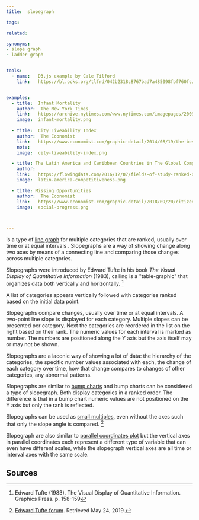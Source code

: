 ```yaml
---
title:  slopegraph

tags:

related:

synonyms:
- slope graph
- ladder graph


tools:
  - name:   D3.js example by Cale Tilford
    link:   https://bl.ocks.org/tlfrd/042b2318c8767bad7a485098fbf760fc/df83d66e55cf7c03ef726b1e2edea4243c00fa2f


examples:
  - title:  Infant Mortality
    author:  The New York Times
    link:   https://archive.nytimes.com/www.nytimes.com/imagepages/2009/04/06/health/infant_stats.html
    image:  infant-mortality.png
    
  - title:  City Liveability Index
    author:  The Economist
    link:   https://www.economist.com/graphic-detail/2014/08/19/the-best-places-to-live
    note:   
    image:  city-liveability-index.png

  - title: The Latin America and Caribbean Countries in The Global Competitiveness Report
    author:  
    link:   https://flowingdata.com/2016/12/07/fields-of-study-ranked-over-past-few-decades/
    image:  latin-america-competitiveness.png

  - title: Missing Opportunities
    author:  The Economist
    link:   https://www.economist.com/graphic-detail/2018/09/20/citizens-basic-needs-are-being-met-but-they-lack-opportunities
    image:  social-progress.png



---
```

is a type of [line graph](/line-graph) for multiple categories that are ranked, usually over time or at equal intervals . Slopegraphs are a way of showing change along two axes by means of a connecting line and comparing those changes across multiple categories. 

<!--more-->
Slopegraphs were introduced by Edward Tufte in his book *The Visual Display of Quantitative Information* (1983), calling is a "table-graphic" that organizes data both vertically and horizontally. [^tufte]

A list of categories appears vertically followed with categories ranked based on the initial data point. 

Slopegraphs compare changes, usually over time or at equal intervals.  A two-point line slope is displayed for each category. Multiple slopes can be presented per category. Next the categories are reordered in the list on the right based on their rank. The numeric values for each interval is marked as number. The numbers are positioned along the Y axis but the axis itself may or may not be shown. 

Slopegraphs are a laconic way of showing a lot of data: the hierarchy of the categories, the specific number values associated with each, the change of each category over time, how that change compares to changes of other categories, any abnormal patterns.

Slopegraphs are similar to [bump charts](bump-chart) and bump charts can be considered a type of slopegraph. Both display categories in a ranked order. The difference is that in a bump chart numeric values are not positioned on the Y axis but only the rank is reflected.

Slopegraphs can be used as [small multiples](/small-multiples), even without the axes such that only the slope angle is compared. [^tufte2]

Slopegraph are also similar to [parallel coordinates plot](/parallel-coordinates) but the vertical axes in parallel coordinates each represent a different type of variable that can even have different scales, while the slopegraph vertical axes are all time or interval axes with the same scale.


## Sources
[^tufte]: Edward Tufte (1983). The Visual Display of Quantitative Information. Graphics Press. p. 158-159
[^tufte2]: [Edward Tufte forum](https://www.edwardtufte.com/bboard/q-and-a-fetch-msg?msg_id=0003nk). Retrieved May 24, 2019.

